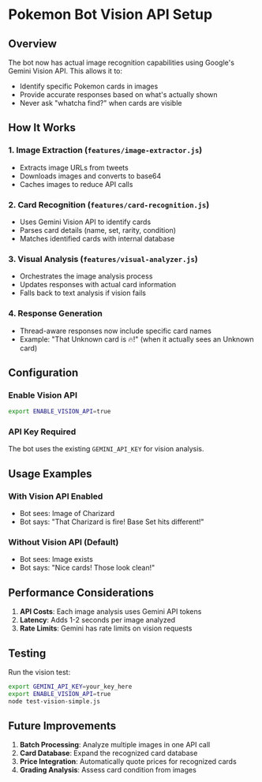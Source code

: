 # Pokemon Bot Vision API Setup

## Overview
The bot now has actual image recognition capabilities using Google's Gemini Vision API. This allows it to:
- Identify specific Pokemon cards in images
- Provide accurate responses based on what's actually shown
- Never ask "whatcha find?" when cards are visible

## How It Works

### 1. Image Extraction (`features/image-extractor.js`)
- Extracts image URLs from tweets
- Downloads images and converts to base64
- Caches images to reduce API calls

### 2. Card Recognition (`features/card-recognition.js`)
- Uses Gemini Vision API to identify cards
- Parses card details (name, set, rarity, condition)
- Matches identified cards with internal database

### 3. Visual Analysis (`features/visual-analyzer.js`)
- Orchestrates the image analysis process
- Updates responses with actual card information
- Falls back to text analysis if vision fails

### 4. Response Generation
- Thread-aware responses now include specific card names
- Example: "That Unknown card is 🔥!" (when it actually sees an Unknown card)

## Configuration

### Enable Vision API
```bash
export ENABLE_VISION_API=true
```

### API Key Required
The bot uses the existing `GEMINI_API_KEY` for vision analysis.

## Usage Examples

### With Vision API Enabled
- Bot sees: Image of Charizard
- Bot says: "That Charizard is fire! Base Set hits different!"

### Without Vision API (Default)
- Bot sees: Image exists
- Bot says: "Nice cards! Those look clean!"

## Performance Considerations

1. **API Costs**: Each image analysis uses Gemini API tokens
2. **Latency**: Adds 1-2 seconds per image analyzed
3. **Rate Limits**: Gemini has rate limits on vision requests

## Testing

Run the vision test:
```bash
export GEMINI_API_KEY=your_key_here
export ENABLE_VISION_API=true
node test-vision-simple.js
```

## Future Improvements

1. **Batch Processing**: Analyze multiple images in one API call
2. **Card Database**: Expand the recognized card database
3. **Price Integration**: Automatically quote prices for recognized cards
4. **Grading Analysis**: Assess card condition from images